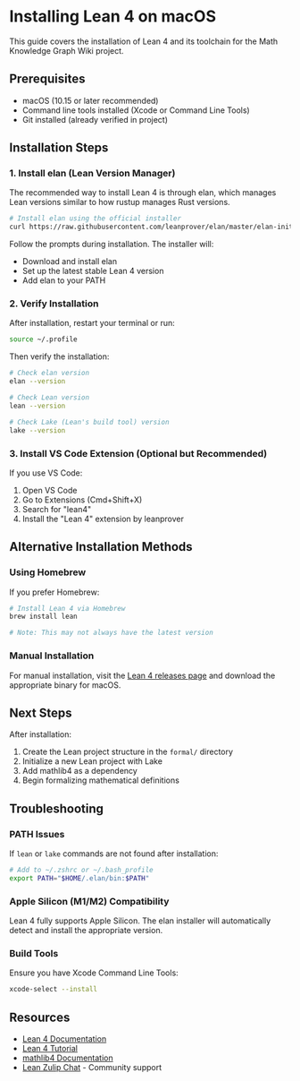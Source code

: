 # Installing Lean 4 on macOS

This guide covers the installation of Lean 4 and its toolchain for the Math Knowledge Graph Wiki project.

## Prerequisites

- macOS (10.15 or later recommended)
- Command line tools installed (Xcode or Command Line Tools)
- Git installed (already verified in project)

## Installation Steps

### 1. Install elan (Lean Version Manager)

The recommended way to install Lean 4 is through elan, which manages Lean versions similar to how rustup manages Rust versions.

```bash
# Install elan using the official installer
curl https://raw.githubusercontent.com/leanprover/elan/master/elan-init.sh -sSf | sh
```

Follow the prompts during installation. The installer will:
- Download and install elan
- Set up the latest stable Lean 4 version
- Add elan to your PATH

### 2. Verify Installation

After installation, restart your terminal or run:

```bash
source ~/.profile
```

Then verify the installation:

```bash
# Check elan version
elan --version

# Check Lean version
lean --version

# Check Lake (Lean's build tool) version
lake --version
```

### 3. Install VS Code Extension (Optional but Recommended)

If you use VS Code:

1. Open VS Code
2. Go to Extensions (Cmd+Shift+X)
3. Search for "lean4"
4. Install the "Lean 4" extension by leanprover

## Alternative Installation Methods

### Using Homebrew

If you prefer Homebrew:

```bash
# Install Lean 4 via Homebrew
brew install lean

# Note: This may not always have the latest version
```

### Manual Installation

For manual installation, visit the [Lean 4 releases page](https://github.com/leanprover/lean4/releases) and download the appropriate binary for macOS.

## Next Steps

After installation:

1. Create the Lean project structure in the `formal/` directory
2. Initialize a new Lean project with Lake
3. Add mathlib4 as a dependency
4. Begin formalizing mathematical definitions

## Troubleshooting

### PATH Issues

If `lean` or `lake` commands are not found after installation:

```bash
# Add to ~/.zshrc or ~/.bash_profile
export PATH="$HOME/.elan/bin:$PATH"
```

### Apple Silicon (M1/M2) Compatibility

Lean 4 fully supports Apple Silicon. The elan installer will automatically detect and install the appropriate version.

### Build Tools

Ensure you have Xcode Command Line Tools:

```bash
xcode-select --install
```

## Resources

- [Lean 4 Documentation](https://leanprover.github.io/lean4/doc/)
- [Lean 4 Tutorial](https://leanprover.github.io/lean4/doc/tutorial.html)
- [mathlib4 Documentation](https://leanprover-community.github.io/mathlib4_docs/)
- [Lean Zulip Chat](https://leanprover.zulipchat.com/) - Community support